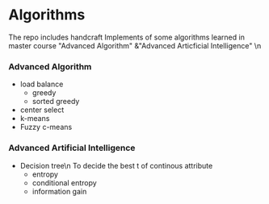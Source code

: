 # Algorithms
The repo includes handcraft Implements of some algorithms learned in master course "Advanced Algorithm" &amp;"Advanced Articficial Intelligence" \n 

### Advanced Algorithm

- load balance
   - greedy 
   - sorted greedy
- center select
- k-means
- Fuzzy c-means

### Advanced Artificial Intelligence

- Decision tree\n
  To decide the best t of continous attribute
  - entropy
  - conditional entropy
  - information gain

